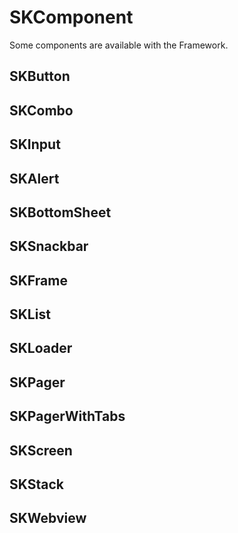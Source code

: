 # SKComponent
Some components are available with the Framework.
## SKButton

## SKCombo

## SKInput

## SKAlert

## SKBottomSheet

## SKSnackbar

## SKFrame

## SKList

## SKLoader

## SKPager

## SKPagerWithTabs

## SKScreen

## SKStack

## SKWebview
